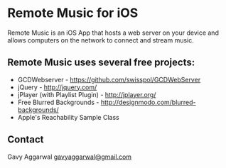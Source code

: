 # Remote Music for iOS
Remote Music is an iOS App that hosts a web server on your device and allows computers on the network to connect and stream music.


## Remote Music uses several free projects:

* GCDWebserver - https://github.com/swisspol/GCDWebServer
* jQuery - http://jquery.com/
* jPlayer (with Playlist Plugin) - http://jplayer.org/
* Free Blurred Backgrounds - http://designmodo.com/blurred-backgrounds/
* Apple's Reachability Sample Class


## Contact
Gavy Aggarwal
gavyaggarwal@gmail.com